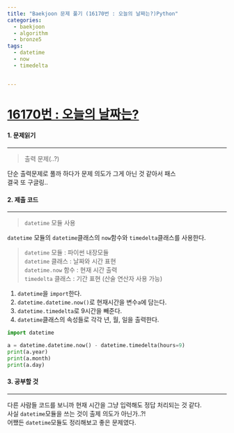 ```yaml
---
title: "Baekjoon 문제 풀기 (16170번 : 오늘의 날짜는?)Python"
categories:
  - baekjoon
  - algorithm
  - bronze5
tags:
  - datetime
  - now
  - timedelta


---
```



# [16170번 : 오늘의 날짜는?](https://www.acmicpc.net/problem/16170)

#### 1. 문제읽기
---

> 출력 문제(..?)  

단순 출력문제로 풀까 하다가 문제 의도가 그게 아닌 것 같아서 패스  
결국 또 구글링..  

#### 2. 제출 코드 
---

> `datetime` 모듈 사용    

`datetime` 모듈의 `datetime`클래스의 `now`함수와 `timedelta`클래스를 사용한다.  

> `datetime` 모듈 : 파이썬 내장모듈  
> `datetime` 클래스 : 날짜와 시간 표현  
> `datetime.now` 함수 : 현재 시간 출력  
> `timedelta` 클래스 : 기간 표현 (산술 연산자 사용 가능)  

1. `datetime`을 `import`한다.  
2. `datetime.datetime.now()`로 현재시간을 변수`a`에 담는다.  
3. `datetime.timedelta`로 9시간을 빼준다.  
4. `datetime`클래스의 속성들로 각각 년, 월, 일을 출력한다.  



```python
import datetime

a = datetime.datetime.now() - datetime.timedelta(hours=9)
print(a.year)
print(a.month)
print(a.day)
```



#### 3. 공부할 것
---

다른 사람들 코드를 보니까 현재 시간을 그냥 입력해도 정답 처리되는 것 같다.  
사실 `datetime`모듈을 쓰는 것이 출제 의도가 아닌가..?!  
어쨌든 `datetime`모듈도 정리해보고 좋은 문제였다.  

